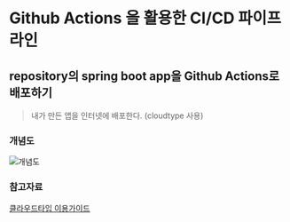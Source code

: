 # Github Actions 을 활용한 CI/CD 파이프라인

## repository의 spring boot app을 Github Actions로 배포하기
> 내가 만든 앱을 인터넷에 배포한다. (cloudtype 사용)

### 개념도
![개념도](https://github.com/user-attachments/assets/d5b762a0-da8e-4ccf-8130-9feed927e107)

### 참고자료
[클라우드타입 이용가이드](https://help.cloudtype.io/guide/get-started-git)
